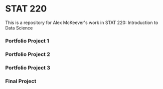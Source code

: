 # STAT 220

This is a repository for Alex McKeever's work in STAT 220: Introduction to Data Science

### Portfolio Project 1

### Portfolio Project 2

### Portfolio Project 3

### Final Project